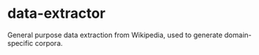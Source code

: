 # data-extractor
General purpose data extraction from Wikipedia, used to generate domain-specific corpora. 
